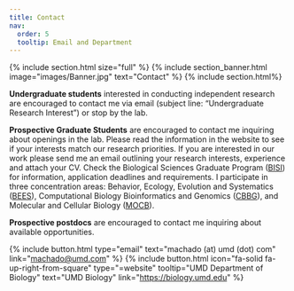 ```yaml
---
title: Contact
nav:
  order: 5
  tooltip: Email and Department
---
```


{% include section.html size="full" %}
{% include section_banner.html image="images/Banner.jpg" text="Contact" %}
{% include section.html%}

**Undergraduate students** interested in conducting independent research are encouraged to contact me via email (subject line: “Undergraduate Research Interest”) or stop by the lab.

**Prospective Graduate Students** are encouraged to contact me inquiring about openings in the lab. Please read the information in the website to see if your interests match our research priorities. If you are interested in our work please send me an email outlining your research interests, experience and attach your CV. Check the Biological Sciences Graduate Program ([BISI](https://www.bisi.umd.edu)) for information, application deadlines and requirements. I participate in three concentration areas: Behavior, Ecology, Evolution and Systematics ([BEES](https://www.bisi.umd.edu/bees-1)), Computational Biology Bioinformatics and Genomics ([CBBG](https://www.bisi.umd.edu/cbbg-1)), and Molecular and Cellular Biology ([MOCB](https://www.bisi.umd.edu/mocb-1)).

**Prospective postdocs** are encouraged to contact me inquiring about available opportunities.

{%
  include button.html
  type="email"
  text="machado (at) umd (dot) com"
  link="machado@umd.com"
%}
{%
  include button.html
  icon="fa-solid fa-up-right-from-square"
  type="=website"
  tooltip="UMD Department of Biology"
  text="UMD Biology"
  link="https://biology.umd.edu"
%}
